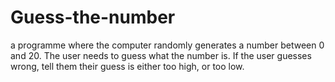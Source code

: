 # Guess-the-number
a programme where the computer randomly generates a number between 0 and 20. The user needs to guess what the number is. If the user guesses wrong, tell them their guess is either too high, or too low.

